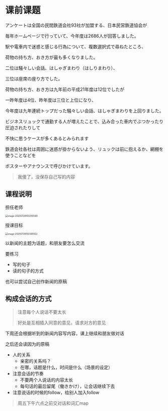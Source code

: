 # 课前课题

アンケートは全国の民間鉄道会社93社が加盟する、日本民営鉄道協会が

毎年ホームページで行っていて、今年度は2686人が回答しました。

駅や電車内で迷惑と感じる行為について、複数選択式で尋ねたところ、

荷物の持ち方、おき方が最も多くなりました。

二位は騒々しい会話、はしゃぎまわり（はしりまわり）、

三位は座席の座り方でした。

荷物の持ち方、おき方は九年前の平成21年度は12位でしたが

一昨年度は4位、昨年度は三位と上位になり、

今年度は九年連続トップだった騒々しい会話、はしゃぎまわりを上回りました。

ビジネスリュックで通勤する人が増えたことで、込み合った車内でぶつかったり圧迫されたりして

不快に思うケースが多くあるとみられます

鉄道会社各社は周囲に迷惑が掛からないよう、リュックは前に抱えるか、網棚を使うことなどを

ポスターやアナウンスで呼びかけています。

> 我傻了，没保存自己写的内容

## 课程说明

担任老师

<img src="C:\Users\mioto\AppData\Roaming\Typora\typora-user-images\image-20200728153255549.png" alt="image-20200728153255549" style="zoom:50%;" />

授课目标

<img src="C:\Users\mioto\AppData\Roaming\Typora\typora-user-images\image-20200728153345522.png" alt="image-20200728153345522" style="zoom: 50%;" />

以新闻的主题为话题，和朋友要怎么交流

要练习

- 写的句子
- 读的句子的方式

也可以尝试自己创作新闻的原稿

## 构成会话的方式

> 注意每个人说话不要太长
>
> 
>
> 好处是互相插入同意的意见，请求对方的意见

下周还会根据听到的新闻内容写内容，课上继续和朋友做对话

之后还会读因为的原稿

- 人的关系
  - 亲密的关系吗？
  - 在哪，话题是什么，时间是什么（场景的设定）
- 注意会话的节奏
  - 不要两个人说话的内容太长
  - 每句话的最后留尾（働きかけ），让会话继续下去
- 注意说话的时候的follow，给别人加入follow

> 周五下午六点之前交对话和词汇map